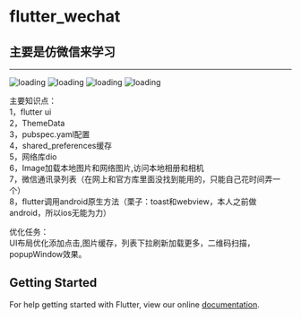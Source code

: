 # flutter_wechat

## 主要是仿微信来学习

--------  
![loading](https://github.com/weihb/flutter-wechat/raw/master/Screenshots/501529654965_.pic.jpg)
![loading](https://github.com/weihb/flutter-wechat/raw/master/Screenshots/491529654965_.pic.jpg)
![loading](https://github.com/weihb/flutter-wechat/raw/master/Screenshots/481529654964_.pic.jpg)
![loading](https://github.com/weihb/flutter-wechat/raw/master/Screenshots/471529654934_.pic.jpg) 


主要知识点：  
1，flutter ui  
2，ThemeData  
3，pubspec.yaml配置  
4，shared_preferences缓存  
5，网络库dio  
6，Image加载本地图片和网络图片,访问本地相册和相机  
7，微信通讯录列表（在网上和官方库里面没找到能用的，只能自己花时间弄一个）  
8，flutter调用android原生方法（栗子：toast和webview，本人之前做android，所以ios无能为力）  

优化任务：  
UI布局优化添加点击,图片缓存，列表下拉刷新加载更多，二维码扫描，popupWindow效果。

## Getting Started

For help getting started with Flutter, view our online
[documentation](https://flutter.io/).
